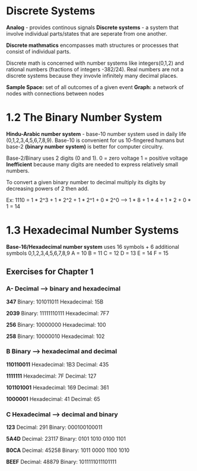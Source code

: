 # Discrete Systems

**Analog** - provides continous signals
**Discrete systems** - a system that involve individual parts/states that are seperate from one another.

**Discrete mathmatics** encompasses math structures or processes that consist of individual parts.

Discrete math is concerned with number systems like integers(0,1,2) and rational numbers (fractions of integers -382/24). Real numbers are not a discrete systems because they invovle infinitely many decimal places.

**Sample Space:** set of all outcomes of a given event
**Graph:** a network of nodes with connections between nodes

# 1.2 The Binary Number System

**Hindu-Arabic number system** - base-10 number system used in daily life (0,1,2,3,4,5,6,7,8,9).
Base-10 is convenient for us 10-fingered humans but base-2 **(binary number system)** is better for computer circuitry.

Base-2/Binary uses 2 digits (0 and 1). 
0 = zero voltage
1 = positive voltage
**Inefficient** because many digits are needed to express relatively small numbers.

To convert a given binary number to decimal multiply its digits by decreasing powers of 2 then add.

Ex:
1110 = 1 * 2^3 + 1 * 2^2 + 1 * 2^1 + 0 * 2^0 
--> 1 * 8 + 1 * 4 + 1 * 2 + 0 * 1 = 14

# 1.3 Hexadecimal Number Systems

**Base-16/Hexadecimal number system** uses 16 symbols + 6 additional symbols
0,1,2,3,4,5,6,7,8,9
A = 10
B = 11
C = 12
D = 13
E = 14
F = 15

## Exercises for Chapter 1

### A- Decimal --> binary and hexadecimal

**347**
Binary: 101011011
Hexadecimal: 15B


**2039**
Binary: 11111110111
Hexadecimal: 7F7

**256**
Binary: 10000000
Hexadecimal: 100

**258**
Binary: 10000010
Hexadecimal: 102


### B Binary --> hexadecimal and decimal

**110110011**
Hexadecimal: 1B3
Decimal: 435

**1111111**
Hexadecimal: 7F
Decimal: 127

**101101001**
Hexadecimal: 169
Decimal: 361

**1000001**
Hexadecimal: 41
Decimal: 65


### C Hexadecimal --> decimal and binary

**123**
Decimal: 291
Binary: 000100100011

**5A4D**
Decimal: 23117
Binary: 0101 1010 0100 1101

**B0CA**
Decimal: 45258
Binary: 1011 0000 1100 1010


**BEEF**
Decimal: 48879
Binary: 1011111011101111